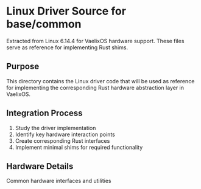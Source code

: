 # Linux Driver Source for base/common

Extracted from Linux 6.14.4 for VaelixOS hardware support.
These files serve as reference for implementing Rust shims.

## Purpose
This directory contains the Linux driver code that will be used as reference
for implementing the corresponding Rust hardware abstraction layer in VaelixOS.

## Integration Process
1. Study the driver implementation
2. Identify key hardware interaction points
3. Create corresponding Rust interfaces
4. Implement minimal shims for required functionality

## Hardware Details
Common hardware interfaces and utilities
